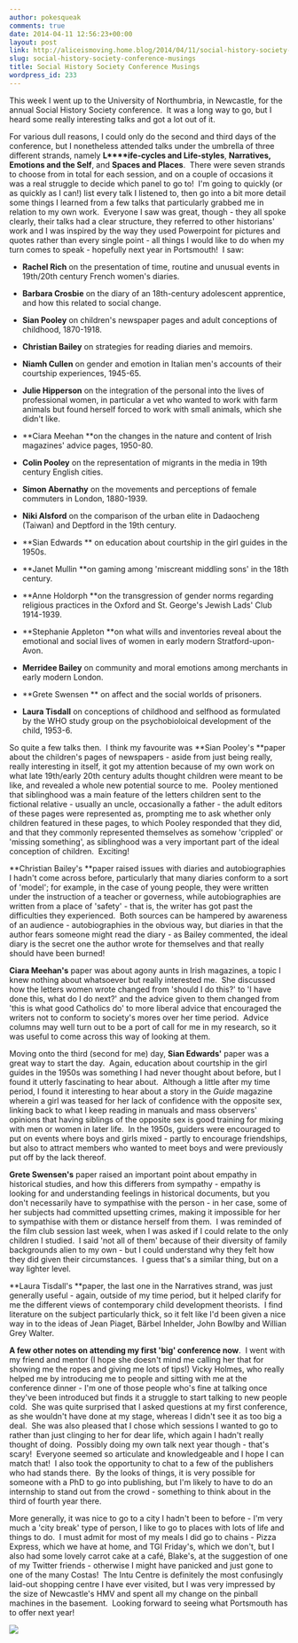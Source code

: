 ```yaml
---
author: pokesqueak
comments: true
date: 2014-04-11 12:56:23+00:00
layout: post
link: http://aliceismoving.home.blog/2014/04/11/social-history-society-conference-musings/
slug: social-history-society-conference-musings
title: Social History Society Conference Musings
wordpress_id: 233
---
```


This week I went up to the University of Northumbria, in Newcastle, for the annual Social History Society conference.  It was a long way to go, but I heard some really interesting talks and got a lot out of it.




For various dull reasons, I could only do the second and third days of the conference, but I nonetheless attended talks under the umbrella of three different strands, namely **L****ife-cycles and Life-styles**, **Narratives, Emotions and the Self**, and **Spaces and Places**.  There were seven strands to choose from in total for each session, and on a couple of occasions it was a real struggle to decide which panel to go to!  I'm going to quickly (or as quickly as I can!) list every talk I listened to, then go into a bit more detail some things I learned from a few talks that particularly grabbed me in relation to my own work.  Everyone I saw was great, though - they all spoke clearly, their talks had a clear structure, they referred to other historians' work and I was inspired by the way they used Powerpoint for pictures and quotes rather than every single point - all things I would like to do when my turn comes to speak - hopefully next year in Portsmouth!  I saw:




  * **Rachel Rich** on the presentation of time, routine and unusual events in 19th/20th century French women's diaries.


  * **Barbara Crosbie** on the diary of an 18th-century adolescent apprentice, and how this related to social change.


  * **Sian Pooley** on children's newspaper pages and adult conceptions of childhood, 1870-1918.


  * **Christian Bailey** on strategies for reading diaries and memoirs.


  * **Niamh Cullen** on gender and emotion in Italian men's accounts of their courtship experiences, 1945-65.


  * **Julie Hipperson** on the integration of the personal into the lives of professional women, in particular a vet who wanted to work with farm animals but found herself forced to work with small animals, which she didn't like.


  * **Ciara Meehan **on the changes in the nature and content of Irish magazines' advice pages, 1950-80.


  * **Colin Pooley** on the representation of migrants in the media in 19th century English cities.


  * **Simon Abernathy** on the movements and perceptions of female commuters in London, 1880-1939.


  * **Niki Alsford** on the comparison of the urban elite in Dadaocheng (Taiwan) and Deptford in the 19th century.


  * **Sian Edwards ** on education about courtship in the girl guides in the 1950s.


  * **Janet Mullin **on gaming among 'miscreant middling sons' in the 18th century.


  * **Anne Holdorph **on the transgression of gender norms regarding religious practices in the Oxford and St. George's Jewish Lads' Club 1914-1939.


  * **Stephanie Appleton **on what wills and inventories reveal about the emotional and social lives of women in early modern Stratford-upon-Avon.


  * **Merridee Bailey** on community and moral emotions among merchants in early modern London.


  * **Grete Swensen ** on affect and the social worlds of prisoners.


  * **Laura Tisdall** on conceptions of childhood and selfhood as formulated by the WHO study group on the psychobioloical development of the child, 1953-6.



So quite a few talks then.  I think my favourite was **Sian Pooley's **paper about the children's pages of newspapers - aside from just being really, really interesting in itself, it got my attention because of my own work on what late 19th/early 20th century adults thought children were meant to be like, and revealed a whole new potential source to me.  Pooley mentioned that siblinghood was a main feature of the letters children sent to the fictional relative - usually an uncle, occasionally a father - the adult editors of these pages were represented as, prompting me to ask whether only children featured in these pages, to which Pooley responded that they did, and that they commonly represented themselves as somehow 'crippled' or 'missing something', as siblinghood was a very important part of the ideal conception of children.  Exciting!




**Christian Bailey's **paper raised issues with diaries and autobiographies I hadn't come across before, particularly that many diaries conform to a sort of 'model'; for example, in the case of young people, they were written under the instruction of a teacher or governess, while autobiographies are written from a place of 'safety' - that is, the writer has got past the difficulties they experienced.  Both sources can be hampered by awareness of an audience - autobiographies in the obvious way, but diaries in that the author fears someone might read the diary - as Bailey commented, the ideal diary is the secret one the author wrote for themselves and that really should have been burned!




**Ciara Meehan's** paper was about agony aunts in Irish magazines, a topic I knew nothing about whatsoever but really interested me.  She discussed how the letters women wrote changed from 'should I do this?' to 'I have done this, what do I do next?' and the advice given to them changed from 'this is what good Catholics do' to more liberal advice that encouraged the writers not to conform to society's mores over her time period.  Advice columns may well turn out to be a port of call for me in my research, so it was useful to come across this way of looking at them.




Moving onto the third (second for me) day, **Sian Edwards'** paper was a great way to start the day.  Again, education about courtship in the girl guides in the 1950s was something I had never thought about before, but I found it utterly fascinating to hear about.  Although a little after my time period, I found it interesting to hear about a story in the _Guide_ magazine wherein a girl was teased for her lack of confidence with the opposite sex, linking back to what I keep reading in manuals and mass observers' opinions that having siblings of the opposite sex is good training for mixing with men or women in later life.  In the 1950s, guiders were encouraged to put on events where boys and girls mixed - partly to encourage friendships, but also to attract members who wanted to meet boys and were previously put off by the lack thereof.




**Grete Swensen's** paper raised an important point about empathy in historical studies, and how this differers from sympathy - empathy is looking for and understanding feelings in historical documents, but you don't necessarily have to sympathise with the person - in her case, some of her subjects had committed upsetting crimes, making it impossible for her to sympathise with them or distance herself from them.  I was reminded of the film club session last week, when I was asked if I could relate to the only children I studied.  I said 'not all of them' because of their diversity of family backgrounds alien to my own - but I could understand why they felt how they did given their circumstances.  I guess that's a similar thing, but on a way lighter level.




**Laura Tisdall's **paper, the last one in the Narratives strand, was just generally useful - again, outside of my time period, but it helped clarify for me the different views of contemporary child development theorists.  I find literature on the subject particularly thick, so it felt like I'd been given a nice way in to the ideas of Jean Piaget, Bärbel Inhelder, John Bowlby and Willian Grey Walter.




**A few other notes on attending my first 'big' conference now**.  I went with my friend and mentor (I hope she doesn't mind me calling her that for showing me the ropes and giving me lots of tips!) Vicky Holmes, who really helped me by introducing me to people and sitting with me at the conference dinner - I'm one of those people who's fine at talking once they've been introduced but finds it a struggle to start talking to new people cold.  She was quite surprised that I asked questions at my first conference, as she wouldn't have done at my stage, whereas I didn't see it as too big a deal.  She was also pleased that I chose which sessions I wanted to go to rather than just clinging to her for dear life, which again I hadn't really thought of doing.  Possibly doing my own talk next year though - that's scary!  Everyone seemed so articulate and knowledgeable and I hope I can match that!  I also took the opportunity to chat to a few of the publishers who had stands there.  By the looks of things, it is very possible for someone with a PhD to go into publishing, but I'm likely to have to do an internship to stand out from the crowd - something to think about in the third of fourth year there.




More generally, it was nice to go to a city I hadn't been to before - I'm very much a 'city break' type of person, I like to go to places with lots of life and things to do.  I must admit for most of my meals I did go to chains - Pizza Express, which we have at home, and TGI Friday's, which we don't, but I also had some lovely carrot cake at a café, Blake's, at the suggestion of one of my Twitter friends - otherwise I might have panicked and just gone to one of the many Costas!  The Intu Centre is definitely the most confusingly laid-out shopping centre I have ever visited, but I was very impressed by the size of Newcastle's HMV and spent all my change on the pinball machines in the basement.  Looking forward to seeing what Portsmouth has to offer next year!




![](https://66.media.tumblr.com/335c3d6cf0042f4f5bb84d24cc4623a7/tumblr_inline_n3v77rHASv1s70b7a.jpg)
